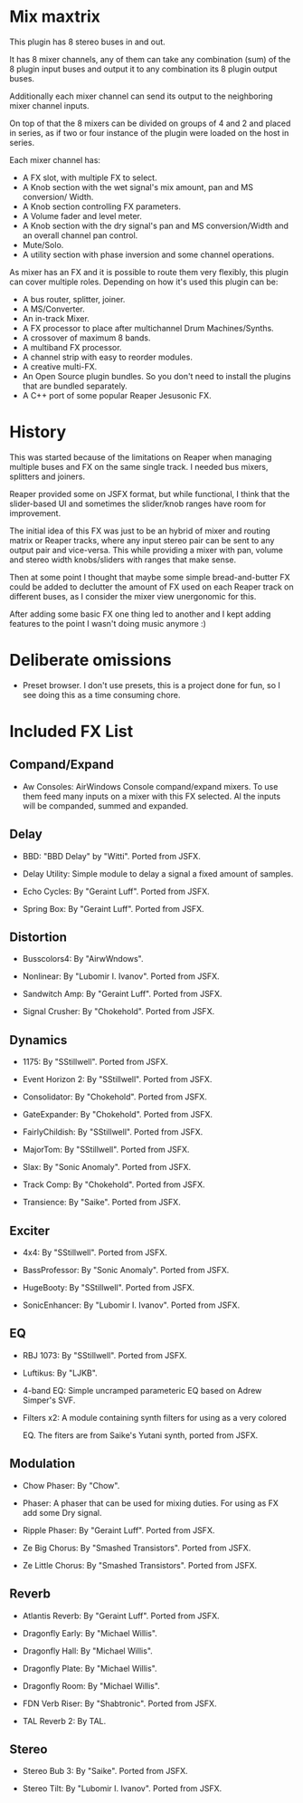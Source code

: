 Mix maxtrix
===========

This plugin has 8 stereo buses in and out.

It has 8 mixer channels, any of them can take any combination (sum) of the 8
plugin input buses and output it to any combination its 8 plugin output buses.

Additionally each mixer channel can send its output to the neighboring mixer
channel inputs.

On top of that the 8 mixers can be divided on groups of 4 and 2 and placed in
series, as if two or four instance of the plugin were loaded on the host in
series.

Each mixer channel has:

- A FX slot, with multiple FX to select.
- A Knob section with the wet signal's mix amount, pan and MS conversion/
  Width.
- A Knob section controlling FX parameters.
- A Volume fader and level meter.
- A Knob section with the dry signal's pan and MS conversion/Width and an
  overall channel pan control.
- Mute/Solo.
- A utility section with phase inversion and some channel operations.

As mixer has an FX and it is possible to route them very flexibly, this plugin
can cover multiple roles. Depending on how it's used this plugin can be:

- A bus router, splitter, joiner.
- A MS/Converter.
- An in-track Mixer.
- A FX processor to place after multichannel Drum Machines/Synths.
- A crossover of maximum 8 bands.
- A multiband FX processor.
- A channel strip with easy to reorder modules.
- A creative multi-FX.
- An Open Source plugin bundles. So you don't need to install the plugins that
  are bundled separately.
- A C++ port of some popular Reaper Jesusonic FX.

History
========

This was started because of the limitations on Reaper when managing multiple
buses and FX on the same single track. I needed bus mixers, splitters and
joiners.

Reaper provided some on JSFX format, but while functional, I think that the
slider-based UI and sometimes the slider/knob ranges have room for improvement.

The initial idea of this FX was just to be an hybrid of mixer and routing matrix
or Reaper tracks, where any input stereo pair can be sent to any output pair and
vice-versa. This while providing a mixer with pan, volume and stereo width
knobs/sliders with ranges that make sense.

Then at some point I thought that maybe some simple bread-and-butter FX could be
added to declutter the amount of FX used on each Reaper track on different
buses, as I consider the mixer view unergonomic for this.

After adding some basic FX one thing led to another and I kept adding features
to the point I wasn't doing music anymore :)

Deliberate omissions
====================

- Preset browser. I don't use presets, this is a project done for fun, so I see
  doing this as a time consuming chore.

Included FX List
================

Compand/Expand
--------------

- Aw Consoles: AirWindows Console compand/expand mixers. To use them feed many
  inputs on a mixer with this FX selected. Al the inputs will be companded,
  summed and expanded.

Delay
-----

- BBD: "BBD Delay" by "Witti". Ported from JSFX.

- Delay Utility: Simple module to delay a signal a fixed amount of samples.

- Echo Cycles: By "Geraint Luff". Ported from JSFX.

- Spring Box: By "Geraint Luff". Ported from JSFX.

Distortion
----------

- Busscolors4: By "AirwWndows".

- Nonlinear: By "Lubomir I. Ivanov". Ported from JSFX.

- Sandwitch Amp: By "Geraint Luff". Ported from JSFX.

- Signal Crusher: By "Chokehold". Ported from JSFX.

Dynamics
--------

- 1175: By "SStillwell". Ported from JSFX.

- Event Horizon 2: By "SStillwell". Ported from JSFX.

- Consolidator: By "Chokehold". Ported from JSFX.

- GateExpander: By "Chokehold". Ported from JSFX.

- FairlyChildish: By "SStillwell". Ported from JSFX.

- MajorTom: By "SStillwell". Ported from JSFX.

- Slax: By "Sonic Anomaly". Ported from JSFX.

- Track Comp: By "Chokehold". Ported from JSFX.

- Transience: By "Saike". Ported from JSFX.

Exciter
--------

- 4x4: By "SStillwell". Ported from JSFX.

- BassProfessor: By "Sonic Anomaly". Ported from JSFX.

- HugeBooty: By "SStillwell". Ported from JSFX.

- SonicEnhancer: By "Lubomir I. Ivanov". Ported from JSFX.

EQ
---

- RBJ 1073: By "SStillwell". Ported from JSFX.

- Luftikus: By "LJKB".

- 4-band EQ: Simple uncramped parameteric EQ based on Adrew Simper's SVF.

- Filters x2: A module containing synth filters for using as a very colored

  EQ. The fiters are from Saike's Yutani synth, ported from JSFX.

Modulation
-----------

- Chow Phaser: By "Chow".

- Phaser: A phaser that can be used for mixing duties. For using as FX add some
  Dry signal.

- Ripple Phaser: By "Geraint Luff". Ported from JSFX.

- Ze Big Chorus: By "Smashed Transistors". Ported from JSFX.

- Ze Little Chorus: By "Smashed Transistors". Ported from JSFX.

Reverb
-------

- Atlantis Reverb: By "Geraint Luff". Ported from JSFX.

- Dragonfly Early: By "Michael Willis".

- Dragonfly Hall: By "Michael Willis".

- Dragonfly Plate: By "Michael Willis".

- Dragonfly Room: By "Michael Willis".

- FDN Verb Riser: By "Shabtronic". Ported from JSFX.

- TAL Reverb 2: By TAL.

Stereo
-------

- Stereo Bub 3: By "Saike". Ported from JSFX.

- Stereo Tilt: By "Lubomir I. Ivanov". Ported from JSFX.
